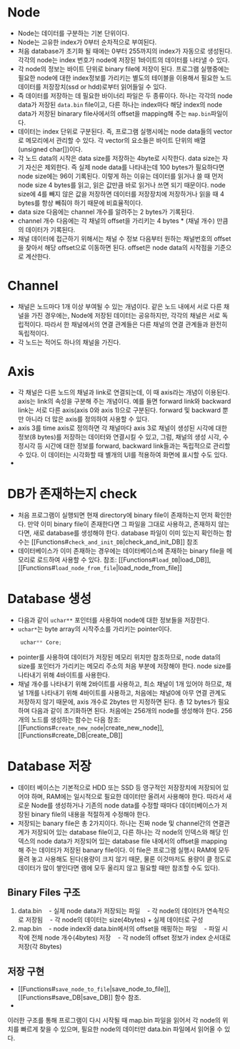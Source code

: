 # Node
- Node는 데이터를 구분하는 기본 단위이다. 
- Node는 고유한 index가 0부터 순차적으로 부여된다. 
- 처음 database가 초기화 될 때에는 0부터 255까지의 index가 자동으로 생성된다. 각각의 node는 index 번호가 node에 저장된 1바이트의 데이터를 나타낼 수 있다.  
- 각 node의 정보는 바이트 단위로 binary file에 저장이 된다. 프로그램 실행중에는 필요한 node에 대한 index정보를 가리키는 별도의 테이블을 이용해서 필요한 노드 데이터를 저장장치(ssd or hdd)로부터 읽어들일 수 있다. 
- 즉 데이터를 저장하는 데 필요한 바이너리 파일은 두 종류이다. 하나는 각각의 node data가 저장된 `data.bin` file이고, 다른 하나는 index마다 해당 index의 node data가 저장된 binarary file사에서의 offset을 mapping해 주는 `map.bin`파일이다. 
- 데이터는 index 단위로 구분된다. 즉, 프로그램 실행시에는 node data들의 vector로 메모리에서 관리할 수 있다. 각 vector의 요소들은 바이트 단위의 배열(unsigned char[])이다. 
- 각 노드 data의 시작은 data size를 저장하는 4byte로 시작한다. data size는 자기 자신은 제외한다. 즉 실제 node data를 나타내는데 100 bytes가 필요하다면 node size에는 96이 기록된다. 이렇게 하는 이유는 데이터를 읽거나 쓸 때 먼저 node size 4 bytes를 읽고, 읽은 값만큼 바로 읽거나 쓰면 되기 때문이다. node size에 4를 빼지 않은 값을 저장하면 데이터를 저장장치에 저장하거나 읽을 때 4 bytes를 항상 빼줘야 하기 때문에 비효율적이다.
- data size 다음에는 channel 개수를 알려주는 2 bytes가 기록된다. 
- channel 개수 다음에는 각 채널의 offset을 가리키는 4 bytes * (채널 개수) 만큼의 데이터가 기록된다. 
- 채널 데이터에 접근하기 위해서는 채널 수 정보 다음부터 원하는 채널번호의 offset을 찾아서 해당 offset으로 이동하면 된다. offset은 node data의 시작점을 기준으로 계산한다. 

# Channel
- 채널은 노드마다 1개 이상 부여될 수 있는 개념이다. 같은 노드 내에서 서로 다른 채널을 가진 경우에는, Node에 저장된 데이터는 공유하지만, 각각의 채널은 서로 독립적이다. 따라서 한 채널에서의 연결 관계들은 다른 채널의 연결 관계들과 완전히 독립적이다.
- 각 노드는 적어도 하나의 채널을 가진다. 

# Axis
- 각 채널은 다른 노드의 채널과 link로 연결되는데, 이 때 axis라는 개념이 이용된다. axis는 link의 속성을 구분해 주는 개념이다. 예를 들면 forward link와 backward link는 서로 다른 axis(axis 0와 axis 1)으로 구분된다. forward 및 backward 뿐만 아니라 더 많은 axis를 정의하여 사용할 수 있다. 
- axis 3를 time axis로 정의하면 각 채널마다 axis 3로 채널이 생성된 시각에 대한 정보(8 bytes)를 저장하는 데이터와 연결시킬 수 있고, 그럼, 채널의 생성 시각, 수정시각 등 시간에 대한 정보를 forward, backward link들과는 독립적으로 관리할 수 있다. 이 데이터는 시각화할 때 별개의 UI를 적용하여 화면에 표시할 수도 있다.
- 
# DB가 존재하는지 check
- 처음 프로그램이 실행되면 현재 directory에 binary file이 존재하는지 먼저 확인한다. 만약 이미 binary file이 존재한다면 그 파일을 그대로 사용하고, 존재하지 않는다면, 새로 database를 생성해야 한다. database 파일이 이미 있는지 확인하는 함수는 [[Functions#`check_and_init_DB`|check_and_init_DB]] 참조 
- 데이터베이스가 이미 존재하는 경우에는 데이터베이스에 존재하는 binary file을 메모리로 로드하여 사용할 수 있다. 참조: [[Functions#`load_DB`|load_DB]], [[Functions#`load_node_from_file`|load_node_from_file]]

# Database 생성
- 다음과 같이 `uchar**` 포인터를 사용하여 node에 대한 정보들을 저장한다.
- `uchar*`는 byte array의 시작주소를 가리키는 pointer이다.
```c
    uchar** Core;
```
- pointer를 사용하여 데이터가 저장된 메모리 위치만 참조하므로, node data의 size를 포인터가 가리키는 메모리 주소의 처음 부분에 저장해야 한다. node size를 나타내기 위해 4바이트를 사용한다. 
- 채널 개수를 나타내기 위해 2바이트를 사용하고, 최소 채널이 1개 있어야 하므로, 채널 1개를 나타내기 위해 4바이트를 사용하고, 처음에는 채널0에 아무 연결 관계도 저장하지 않기 때문에, axis 개수로 2bytes 만 지정하면 된다. 총 12 bytes가 필요하며 다음과 같이 초기화하면 된다. 처음에는 256개의 node를 생성해야 한다. 256개의 노드를 생성하는 함수는 다음 참조: [[Functions#`create_new_node`|create_new_node]], [[Functions#create_DB|create_DB]]

# Database 저장
- 데이터 베이스는 기본적으로 HDD 또는 SSD 등 영구적인 저장장치에 저장되어 있어야 하며, RAM에는 일시적으로 필요한 데이터만 올려서 사용해야 한다. 따라서 새로운 Node를 생성하거나 기존의 node data를 수정할 때마다 데이터베이스가 저장된 binary file의 내용을 적절하게 수정해야 한다. 
- 저장되는 banary file은 총 2가지이다. 하나는 진짜 node 및 channel간의 연결관계가 저장되어 있는 database file이고, 다른 하나는 각 node의 인덱스와 해당 인덱스의 node data가 저장되어 있는 database file 내에서의 offset을 mapping해 주는 데이터가 저장된 banary file이다. 이 file은 프로그램 실행시 RAM에 모두 올려 놓고 사용해도 된다(용량이 크지 않기 때문, 물론 이것마저도 용량이 클 정도로 데이터가 많이 쌓인다면 램에 모두 올리지 않고 필요할 때만 참조할 수도 있다).
## Binary Files 구조
1. data.bin
   - 실제 node data가 저장되는 파일
   - 각 node의 데이터가 연속적으로 저장됨
   - 각 node의 데이터는 size(4bytes) + 실제 데이터로 구성
2. map.bin
   - node index와 data.bin에서의 offset을 매핑하는 파일
   - 파일 시작에 전체 node 개수(4bytes) 저장
   - 각 node의 offset 정보가 index 순서대로 저장(각 8bytes)
## 저장 구현
- [[Functions#`save_node_to_file`|save_node_to_file]], [[Functions#save_DB|save_DB]] 함수 참조.
- 
이러한 구조를 통해 프로그램이 다시 시작될 때 map.bin 파일을 읽어서 각 node의 위치를 빠르게 찾을 수 있으며, 필요한 node의 데이터만 data.bin 파일에서 읽어올 수 있다.